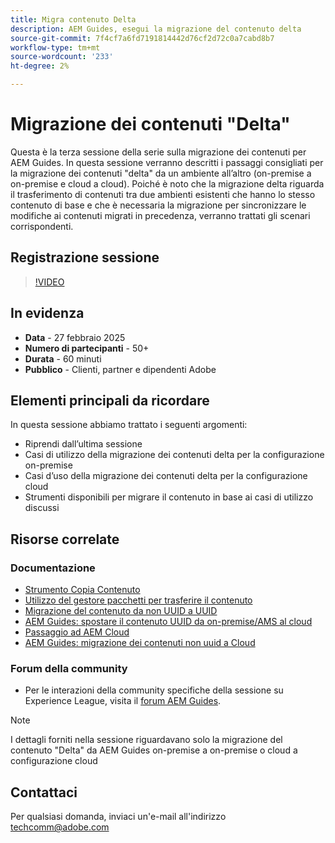 ```yaml
---
title: Migra contenuto Delta
description: AEM Guides, esegui la migrazione del contenuto delta
source-git-commit: 7f4cf7a6fd7191814442d76cf2d72c0a7cabd8b7
workflow-type: tm+mt
source-wordcount: '233'
ht-degree: 2%

---
```


# Migrazione dei contenuti &quot;Delta&quot;

Questa è la terza sessione della serie sulla migrazione dei contenuti per AEM Guides.
In questa sessione verranno descritti i passaggi consigliati per la migrazione dei contenuti &quot;delta&quot; da un ambiente all’altro (on-premise a on-premise e cloud a cloud).
Poiché è noto che la migrazione delta riguarda il trasferimento di contenuti tra due ambienti esistenti che hanno lo stesso contenuto di base e che è necessaria la migrazione per sincronizzare le modifiche ai contenuti migrati in precedenza, verranno trattati gli scenari corrispondenti.


## Registrazione sessione

>[!VIDEO](https://video.tv.adobe.com/v/3448785/#uuid-migration-#delta-content-migration-#aem-guides-#content-migration?quality=12&learn=on)


## In evidenza

- **Data** - 27 febbraio 2025
- **Numero di partecipanti** - 50+
- **Durata** - 60 minuti
- **Pubblico** - Clienti, partner e dipendenti Adobe


## Elementi principali da ricordare

In questa sessione abbiamo trattato i seguenti argomenti:
- Riprendi dall’ultima sessione
- Casi di utilizzo della migrazione dei contenuti delta per la configurazione on-premise
- Casi d’uso della migrazione dei contenuti delta per la configurazione cloud
- Strumenti disponibili per migrare il contenuto in base ai casi di utilizzo discussi


## Risorse correlate

### Documentazione

- [Strumento Copia Contenuto](https://experienceleague.adobe.com/it/docs/experience-manager-cloud-service/content/implementing/developer-tools/content-copy)
- [Utilizzo del gestore pacchetti per trasferire il contenuto](https://experienceleague.adobe.com/it/docs/experience-manager-cloud-service/content/implementing/developer-tools/package-manager)
- [Migrazione del contenuto da non UUID a UUID](https://experienceleague.adobe.com/it/docs/experience-manager-guides/using/install-guide/on-prem-ig/content-migration/migration-process/migrate-non-uuid-uuid)
- [AEM Guides: spostare il contenuto UUID da on-premise/AMS al cloud](../../cs-install-guide/migrate-on-premise-content-cloud.md)
- [Passaggio ad AEM Cloud](https://experienceleague.adobe.com/it/docs/experience-manager-cloud-service/content/migration-journey/getting-started)
- [AEM Guides: migrazione dei contenuti non uuid a Cloud](../../install-guide/migrate-uuid-non-uuid.md)

### Forum della community

- Per le interazioni della community specifiche della sessione su Experience League, visita il [forum AEM Guides](https://experienceleaguecommunities.adobe.com/t5/experience-manager-guides/bd-p/xml-documentation-discussions).


>[!NOTE]
>
> I dettagli forniti nella sessione riguardavano solo la migrazione del contenuto &quot;Delta&quot; da AEM Guides on-premise a on-premise o cloud a configurazione cloud



## Contattaci

Per qualsiasi domanda, inviaci un&#39;e-mail all&#39;indirizzo <techcomm@adobe.com>